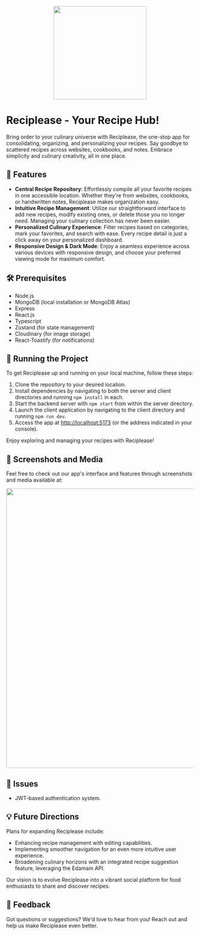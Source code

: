 <img src="./readme-assets/reciplease-logo.svg" width="250" style="display: block; margin: 0 auto;">

# Reciplease - Your Recipe Hub!

Bring order to your culinary universe with Reciplease, the one-stop app for consolidating, organizing, and personalizing your recipes. Say goodbye to scattered recipes across websites, cookbooks, and notes. Embrace simplicity and culinary creativity, all in one place.

## 🚀 Features

- **Central Recipe Repository**: Effortlessly compile all your favorite recipes in one accessible location. Whether they're from websites, cookbooks, or handwritten notes, Reciplease makes organization easy.
- **Intuitive Recipe Management**: Utilize our straightforward interface to add new recipes, modify existing ones, or delete those you no longer need. Managing your culinary collection has never been easier.
- **Personalized Culinary Experience**: Filter recipes based on categories, mark your favorites, and search with ease. Every recipe detail is just a click away on your personalized dashboard.
- **Responsive Design & Dark Mode**: Enjoy a seamless experience across various devices with responsive design, and choose your preferred viewing mode for maximum comfort.

## 🛠️ Prerequisites

- Node.js
- MongoDB (local installation or MongoDB Atlas)
- Express
- React.js
- Typescript
- Zustand (for state management)
- Cloudinary (for image storage)
- React-Toastify (for notifications)

## 🚦 Running the Project

To get Reciplease up and running on your local machine, follow these steps:

1. Clone the repository to your desired location.
2. Install dependencies by navigating to both the server and client directories and running `npm install` in each.
3. Start the backend server with `npm start` from within the server directory.
4. Launch the client application by navigating to the client directory and running `npm run dev`.
5. Access the app at [http://localhost:5173](http://localhost:5173) (or the address indicated in your console).

Enjoy exploring and managing your recipes with Reciplease!

## 📸 Screenshots and Media

Feel free to check out our app's interface and features through screenshots and media available at:

<img src="./readme-assets/Devices.png" width="750" style="display: block; margin: 0 auto;">

## 🐞 Issues
-  JWT-based authentication system.

## 💡 Future Directions

Plans for expanding Reciplease include:

- Enhancing recipe management with editing capabilities.
- Implementing smoother navigation for an even more intuitive user experience.
- Broadening culinary horizons with an integrated recipe suggestion feature, leveraging the Edamam API.

Our vision is to evolve Reciplease into a vibrant social platform for food enthusiasts to share and discover recipes.

## 📢 Feedback

Got questions or suggestions? We'd love to hear from you! Reach out and help us make Reciplease even better.
